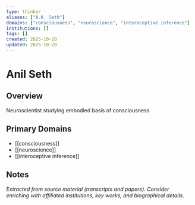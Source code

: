 ```yaml
---
type: thinker
aliases: ["A.K. Seth"]
domains: ["consciousness", "neuroscience", "interoceptive inference"]
institutions: []
tags: []
created: 2025-10-20
updated: 2025-10-20
---
```


# Anil Seth

## Overview

Neuroscientist studying embodied basis of consciousness

## Primary Domains

- [[consciousness]]
- [[neuroscience]]
- [[interoceptive inference]]

## Notes

*Extracted from source material (transcripts and papers). Consider enriching with affiliated institutions, key works, and biographical details.*

